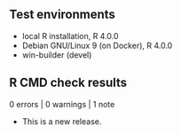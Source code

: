 ## Test environments
* local R installation, R 4.0.0
* Debian GNU/Linux 9 (on Docker), R 4.0.0
* win-builder (devel)

## R CMD check results

0 errors | 0 warnings | 1 note

* This is a new release.
